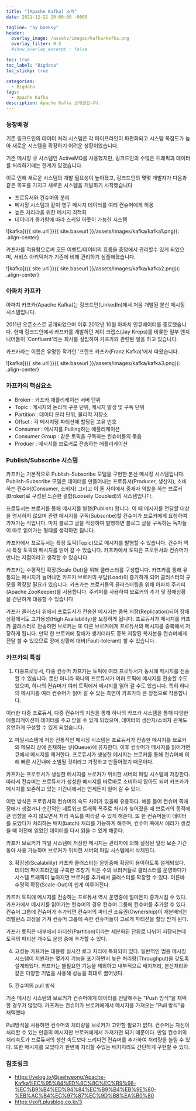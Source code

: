```yaml
---
title: "[Apache Kafka] 소개"
date: 2021-12-22 20:00:00 -0000

tagline: "by baeksy"
header:
  overlay_image: /assets/images/kafka/kafka.png
  overlay_filter: 0.5
  #show_overlay_excerpt : false

toc: true
toc_label: "Bigdata"
toc_sticky: true

categories: 
  - Bigdata
tags: 
  - Apache Kafka
description: Apache Kafka 소개글입니다.
---
```


### 등장배경

기존 링크드인의 데이터 처리 시스템은 각 파이프라인이 파편화되고 시스템 복잡도가 높아 새로운 시스템을 확장하기 어려운 상황이었습니다.

기존 메시징 큐 시스템인 ActiveMQ를 사용했지만, 링크드인의 수많은 트래픽과 데이터를 처리하기에는 한계가 있었습니다.

이로 인해 새로운 시스템의 개발 필요성이 높아졌고, 링크드인의 몇몇 개발자가 다음과 같은 목표를 가지고 새로운 시스템을 개발하기 시작했습니다
- 프로듀서와 컨슈머의 분리
- 메시징 시스템과 같이 영구 메시지 데이터를 여러 컨슈머에게 허용
- 높은 처리랴을 위한 메시지 최적화
- 데이터가 증가함에 따라 스케일 아웃이 가능한 시스템

![kafka]({{ site.url }}{{ site.baseurl }}/assets/images/kafka/kafka1.png){: .align-center}

카프카를 적용함으로써 모든 이벤트/데이터의 흐름을 중앙에서 관리할수 있게 되었으며, 서비스 아키텍처가 기존에 비해 관리하기 심플해졌습니다.

![kafka]({{ site.url }}{{ site.baseurl }}/assets/images/kafka/kafka2.png){: .align-center}

### 아파치 카프카

아파치 카프카(Apache Kafka)는 링크드인(LinkedIn)에서 처음 개발된 분산 메시징 시스템입니다.

2011년 오픈소스로 공개되었으며 이후 2012년 10월 아파치 인큐베이터를 종료했습니다. 현재 링크드인에서 카프카를 개발하던 제이 크랩스(Jay Kreps)를 비롯한 일부 엔지니어들이 'Confluent'라는 회사를 설립하여 카프카와 관련된 일을 하고 있습니다.

카프카라는 이름은 유명한 작가인 '프란츠 카프카(Franz Kafka)'에서 따왔습니다.

![kafka]({{ site.url }}{{ site.baseurl }}/assets/images/kafka/kafka3.png){: .align-center}

### 카프카의 핵심요소
- Broker : 카프카 애플리케이션 서버 단위
- Topic : 메시지의 논리적 구분 단위, 메시지 발생 및 구독 단위
- Partition : 데이터 분리 단위, 물리적 저장소
- Offset : 각 메시지당 파티션에 할당된 고유 번호
- Consumer : 메시지를 Pulling하는 애플리케이션
- Consumer Group : 같은 토픽을 구독하는 컨슈머들의 묶음
- Produer : 메시지를 브로커로 전송하는 애플리케이션

### Publish/Subscribe 시스템

카프카는 기본적으로 Publish-Subscribe 모델을 구현한 분산 메시징 시스템입니다. Publish-Subscribe 모델은 데이터를 만들어내는 프로듀서(Producer, 생산자), 소비하는 컨슈머(Consumer, 소비자) 그리고 이 둘 사이에서 중재자 역할을 하는 브로커(Broker)로 구성된 느슨한 결합(Loosely Coupled)의 시스템입니다.

프로듀서는 브로커를 통해 메시지를 발행(Publish) 합니다. 이 때 메시지를 전달할 대상을 명시하지 않으며 관련 메시지를 구독(Subscribe)할 컨슈머가 브로커에게 요청하여 가져가는 식입니다. 마치 블로그 글을 작성하여 발행하면 블로그 글을 구독하는 독자들이 따로 읽어가는 형태를 생각하면 됩니다.

카프카에서 프로듀서는 특정 토픽(Topic)으로 메시지를 발행할 수 있습니다. 컨슈머 역시 특정 토픽의 메시지를 읽어 갈 수 있습니다. 카프카에서 토픽은 프로듀서와 컨슈머가 만나는 지점이라고 생각할 수 있습니다.

카프카는 수평적인 확장(Scale Out)을 위해 클러스터를 구성합니다. 카프카를 통해 유통되는 메시지가 늘어나면 카프카 브로커의 부담(Load)이 증가하게 되어 클러스터의 규모를 확장할 필요가 있습니다. 카프카는 브로커들의 클러스터링을 위해 아파치 주키퍼(Apache ZooKeeper)를 사용합니다. 주키퍼를 사용하여 브로커의 추가 및 장애상황을 간단하게 대응할 수 있습니다

카프카 클러스터 위에서 프로듀서가 전송한 메시지는 중복 저장(Replication)되어 장애 상황에서도 고가용성(High Availability)을 보장하게 됩니다. 프로듀서가 메시지를 카프카 클러스터로 전송하면 브로커는 또 다른 브로커에게 프로듀서의 메시지를 중복해서 저장하게 됩니다. 만약 한 브로커에 장애가 생기더라도 중복 저장된 복사본을 컨슈머에게 전달 할 수 있으므로 장애 상황에 대비(Fault-tolerant) 할 수 있습니다.

### 카프카의 특징

1. 다중프로듀서, 다중 컨슈머
카프카는 토픽에 여러 프로듀서가 동시에 메시지를 전송할 수 있습니다. 뿐만 아니라 하나의 프로듀서가 여러 토픽에 메시지를 전송할 수도 있으며, 하나의 컨슈머가 여러 토픽에서 메시지를 읽어 갈 수도 있습니다. 특히 하나의 메시지를 여러 컨슈머가 읽어 갈 수 있는 측면이 카프카의 큰 장점으로 작용합니다.

이러한 다중 프로듀서, 다중 컨슈머의 지원을 통해 하나의 카프카 시스템을 통해 다양한 애플리케이션이 데이터를 주고 받을 수 있게 되었으며, 데이터의 생산자/소비자 관계도 유연하게 구성할 수 있게 되었습니다.

2. 파일시스템에 저장
전통적인 메시징 시스템은 프로듀서가 전송한 메시지를 브로커의 메모리 상에 존재하는 큐(Queue)에 유지한다. 이후 컨슈머가 메시지를 읽어가면 큐에서 메시지를 제거한다. 프로듀서가 생성한 메시지는 브로커를 통해 컨슈머에 의해 빠른 시간내에 소빌될 것이라고 가정하고 만들어졌기 때문이다.

카프카는 프로듀서가 생성한 메시지를 브로커가 위치한 서버의 파일 시스템에 저장한다. 따라서 컨슈머는 프로듀서가 생성한 메시지를 바로바로 소비하지 않아도 되며 카프카가 메시지를 보존하고 있는 기간내에서는 언제든지 일어 갈 수 있다.

이런 방식은 프로듀서와 컨슈머의 속도 차이가 있을때 유용하다. 예를 들어 컨슈머 쪽에 장애가 생겼거나 순간적인 네트워크 트래픽 폭주로 처리가 늦어졌을 때 브로커의 동적에 큰 영향을 주지 않으면서 처리 속도를 따라갈 수 있게 해준다. 또 한 컨슈머들이 데이터를 모았다가 처리하는 배치(batch) 처리를 가능하게 해주며, 컨슈머 쪽에서 에러가 생겼을 때 이전에 읽었던 데이터를 다시 읽을 수 있게 해준다.

카프카 브로커가 파일 시스템에 저장한 메시지는 관리자에 의해 설정된 일정 보존 기간동아 사용 가능하며 브로커가 위치한 서버의 파일 시스템에서 삭제된다.

3. 확장성(Scalability)
카프카 클러스터는 운영중에 확장이 용이하도록 설게되었다. 데이터 파이프라인을 구축한 초창기 적은 수의 브러커들로 클러스터를 운영하다가 시스템 트래픽이 높아지면 브로커를 추가해서 클러스터를 확장할 수 있다.
이른바 수평적 확장(Scale-Out)이 쉽게 이루어진다.

카프카 토픽에 메시지를 전송하는 프로듀서 역시 운영중에 얼마든지 증가시킬 수 있다. 카프카에서 메시지를 읽어가는 컨슈머의 경우 컨슈머 그룹에 컨슈머를 추가할 수 있다. 컨슈머 그룹에 컨슈머가 추가되면 컨슈머의 파티션 소유권(Ownership)이 재분배되는 리밸런스 과정을 거쳐 컨슈머 그룹에 속한 컨슈머들이 고르게 파티션을 할당 받게 된다.

카프카 토픽은 내부에서 파티션(Partition)이라는 세분화된 단위로 나뉘어 저장되는데 토픽의 파티션 개수도 운영 중에 추가할 수 있다.

4. 고성능
카프카는 대용량 실시간 로그 처리에 특화되어 있다. 일반적인 범용 메시징 시스템이 지원하는 몇가지 기능을 포기하면서 높은 처리량(Throughput)을 갖도록 설계되었다. 카프카는 불필요한 기능을 제외하고 내부적으로 배치처리, 분산처리와 같은 다양한 기법을 사용해 성능을 최대로 끌어냈다.

5. 컨슈머의 pull 방식

기존 메시징  시스템의 브로커가 컨슈머에게 데이터를 전달해주는 "Push 방식"을 채택한 경우가 많았다. 카프카는 컨슈머가 브로커에게서 메시지를 가져오는 "Pull 방식"을 채택했다

Pull방식을 사용하면 컨슈머의 처리량을 브로커가 고민할 필요가 없다. 컨슈머는 자신이 처리할 수 있는 만큼의 메시지만 브로커에게서 가져가면 되기 때문이다. 만일 컨슈머의 처리속도가 프로듀서의 생산 속도보다 느리다면 컨슈머를 추가하여 처리량을 늘릴 수 있다. 또한 메시지를 모았다가 한번에 처리할 수있는 배치처리도 간단하게 구현할 수 있다.

### 참조링크
- https://velog.io/@jaehyeong/Apache-Kafka%EC%95%84%ED%8C%8C%EC%B9%98-%EC%B9%B4%ED%94%84%EC%B9%B4%EB%9E%80-%EB%AC%B4%EC%97%87%EC%9D%B8%EA%B0%80
- https://soft.plusblog.co.kr/3
